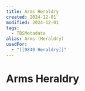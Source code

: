 ```yaml
---
title: Arms Heraldry
created: 2024-12-01
modified: 2024-12-01
tags:
  - TBSMetadata
alias: Arms (Heraldry)
usedFor:
  - "[[9840 Heraldry]]"
---
```

# Arms Heraldry

